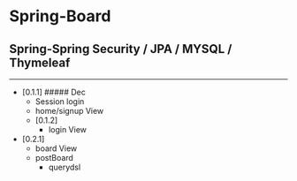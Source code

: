 # Spring-Board
## Spring-Spring Security / JPA / MYSQL / Thymeleaf 
*****
* [0.1.1] ##### Dec
  - Session login
  - home/signup View
  - [0.1.2]
    + login View
* [0.2.1]
  - board View
  - postBoard
    + querydsl
